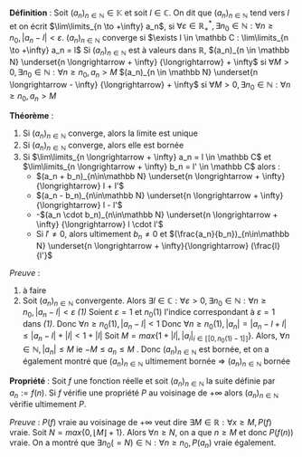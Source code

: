 
**Définition** :
Soit $(a_n)_{n \in \mathbb N} \in \mathbb K$ et soit $l \in \mathbb C$.
On dit que $(a_n)_{n\in \mathbb N}$ tend vers $l$ et on écrit $\lim\limits_{n \to +\infty} a_n$, si $\forall \varepsilon \in \mathbb R_+^*, \exists n_0 \in \mathbb N : \forall n \ge n_0, |a_n - l| < \varepsilon$. 
$(a_n)_{n \in \mathbb N}$ converge si $\exists l \in \mathbb C : \lim\limits_{n \to +\infty} a_n = l$
Si $(a_n)_{n\in \mathbb N}$ est à valeurs dans $\mathbb R$, 
$(a_n)_{n \in \mathbb N} \underset{n \longrightarrow + \infty} {\longrightarrow} + \infty$ si $\forall M > 0, \exists n_0 \in \mathbb N : \forall n \ge n_0, a_n > M$ 
$(a_n)_{n \in \mathbb N} \underset{n \longrightarrow - \infty} {\longrightarrow} + \infty$ si $\forall M > 0, \exists n_0 \in \mathbb N : \forall n \ge n_0, a_n > M$ 

**Théorème** :
1) Si $(a_n)_{n\in\mathbb N}$ converge, alors la limite est unique
2) Si $(a_n)_{n\in\mathbb N}$ converge, alors elle est bornée
3) Si $\lim\limits_{n \longrightarrow + \infty} a_n = l \in \mathbb C$ et $\lim\limits_{n \longrightarrow + \infty} b_n = l' \in \mathbb C$ alors :
	- $(a_n + b_n)_{n\in\mathbb N}   \underset{n \longrightarrow + \infty} {\longrightarrow} l + l'$
	- $(a_n - b_n)_{n\in\mathbb N}   \underset{n \longrightarrow + \infty} {\longrightarrow} l - l'$
	- -$(a_n \cdot b_n)_{n\in\mathbb N}   \underset{n \longrightarrow + \infty} {\longrightarrow} l \cdot l'$ 
	- Si $l' \neq 0$, alors ultimement $b_n \neq 0$ et $(\frac{a_n}{b_n})_{n\in\mathbb N} \underset{n \longrightarrow + \infty}{\longrightarrow} (\frac{l}{l'}$

*Preuve* :
1) à faire
2) Soit $(a_n)_{n\in\mathbb N}$ convergente. 
Alors $\exists l \in \mathbb C : \forall \varepsilon>0, \exists n_0 \in \mathbb N : \forall n \ge n_0, |a_n - l| < \varepsilon$ *(1)*
Soient $\varepsilon = 1$ et $n_0(1)$ l'indice correspondant à $\varepsilon=1$ dans *(1)*.
Donc $\forall n \ge n_0(1), |a_n -l| < 1$
Donc $\forall n \ge n_0(1), |a_n| = |a_n - l + l| \le |a_n - l| + |l| < 1 + |l|$
Soit $M = max\{1 + |l|, |a_i|_{i \in [\![0, n_0(1)-1]\!]}\}$. Alors, $\forall n \in \mathbb N, |a_n| \le M$ ie $-M \le a_n \le M$ .
Donc $(a_n)_{n\in\mathbb N}$ est bornée, et on a également montré que $(a_n)_{n\in\mathbb N}$ ultimement bornée $\Rightarrow$ $(a_n)_{n \in\mathbb N}$ bornée

**Propriété** :
Soit $f$ une fonction réelle et soit $(a_n)_{n \in\mathbb N}$ la suite définie par $a_n := f(n)$.
Si $f$ vérifie une propriété $P$ au voisinage de $+\infty$ alors $(a_n)_{n\in\mathbb N}$ vérifie ultimement $P$.

*Preuve* :
$P(f)$ vraie au voisinage de $+\infty$ veut dire $\exists M \in \mathbb R : \forall x \ge M, P(f)$ vraie.
Soit $N= max\{0, \lfloor M \rfloor + 1\}$. Alors $\forall n \ge N$, on a que $n \ge M$ et donc $P(f(n))$ vraie.
On a montré que $\exists n_0(=N) \in \mathbb N : \forall n \ge n_0, P(a_n)$ vraie également.

